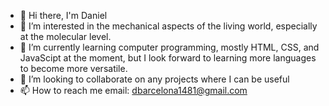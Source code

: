 - 👋 Hi there, I'm Daniel
- 👀 I’m interested in the mechanical aspects of the living world, especially at the molecular level.
- 🌱 I’m currently learning computer programming, mostly HTML, CSS, and JavaScipt at the moment, but I look forward to learning more languages to become more versatile.
- 💞️ I’m looking to collaborate on any projects where I can be useful
- 📫 How to reach me email: dbarcelona1481@gmail.com

<!---
DanielBarletta81/DanielBarletta81 is a ✨ special ✨ repository because its `README.md` (this file) appears on your GitHub profile.
You can click the Preview link to take a look at your changes.
--->
